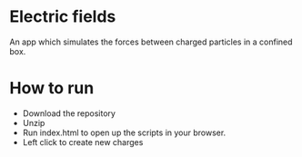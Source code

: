 # Electric fields
An app which simulates the forces between charged particles in a confined box.

# How to run
* Download the repository
* Unzip
* Run index.html to open up the scripts in your browser.
* Left click to create new charges